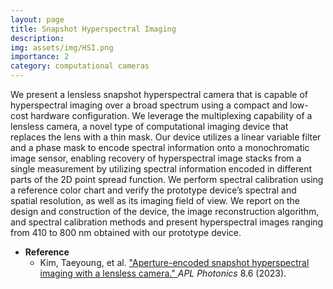 ```yaml
---
layout: page
title: Snapshot Hyperspectral Imaging
description: 
img: assets/img/HSI.png
importance: 2
category: computational cameras
---
```


We present a lensless snapshot hyperspectral camera that is capable of hyperspectral imaging over a broad spectrum using a compact and low-cost hardware configuration. We leverage the multiplexing capability of a lensless camera, a novel type of computational imaging device that replaces the lens with a thin mask. Our device utilizes a linear variable filter and a phase mask to encode spectral information onto a monochromatic image sensor, enabling recovery of hyperspectral image stacks from a single measurement by utilizing spectral information encoded in different parts of the 2D point spread function. We perform spectral calibration using a reference color chart and verify the prototype device’s spectral and spatial resolution, as well as its imaging field of view. We report on the design and construction of the device, the image reconstruction algorithm, and spectral calibration methods and present hyperspectral images ranging from 410 to 800 nm obtained with our prototype device. 

* **Reference**
  * Kim, Taeyoung, et al. ["Aperture-encoded snapshot hyperspectral imaging with a lensless camera." ](https://pubs.aip.org/aip/app/article/8/6/066109/2900496)  *APL Photonics* 8.6 (2023).

